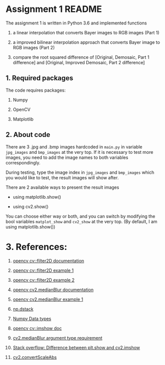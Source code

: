 # Assignment 1 README

The assignment 1 is written in Python 3.6 and implemented functions

1. a linear interpolation that converts Bayer images to RGB images (Part 1)

2. a improved bilinear interpolation approach that converts Bayer image to RGB 
images (Part 2)

3. compare the root squared difference of [Original, Demosaic, Part 1 difference] 
and [Original, Improved Demosaic, Part 2 difference] 


## 1. Required packages

The code requires packages:

1. Numpy

2. OpenCV

3. Matplotlib

## 2. About code
There are 3 .jpg and .bmp images hardcoded in `main.py` in variable 
`jpg_images` and `bmp_images` at the very top. If it is necessary to test 
more images, you need to add the image names to both variables correspondingly.

During testing, type the image index in `jpg_images` and `bmp_images` which 
you would like to test, the result images will show after. 

There are 2 available ways to present the result images

- using matplotlib.show()

- using cv2.show()

You can choose either way or both, and you can switch by modifying the bool 
variables `matplot_show` and `cv2_show` at the very top. (By default, I am 
using matplotlib.show())


# 3. References:

1. [opencv cv::filter2D documentation](https://docs.opencv.org/3.4/d4/d86/group__imgproc__filter.html#ga27c049795ce870216ddfb366086b5a04)

2. [opencv cv::filter2D example 1](https://opencv-python-tutroals.readthedocs.io/en/latest/py_tutorials/py_imgproc/py_filtering/py_filtering.html)

3. [opencv cv::filter2D example 2](https://www.programcreek.com/python/example/89373/cv2.filter2D)

4. [opencv cv2.medianBlur documentation](https://docs.opencv.org/2.4/modules/imgproc/doc/filtering.html)

5. [opencv cv2.medianBlur example 1](https://medium.com/@florestony5454/median-filtering-with-python-and-opencv-2bce390be0d1)

6. [np.dstack](https://docs.scipy.org/doc/numpy-1.13.0/reference/generated/numpy.dstack.html)

7. [Numpy Data types](https://docs.scipy.org/doc/numpy-1.13.0/user/basics.types.html)

8. [opencv cv::imshow doc](https://docs.opencv.org/3.0-beta/modules/highgui/doc/user_interface.html#imshow)

9. [cv2.medianBlur argument type requirement](https://stackoverflow.com/questions/48453576/opencv-error-unsupported-format-or-combination-of-formats-unsupported-combinat/48453577)

10. [Stack overflow: Difference between plt.show and cv2.imshow](https://stackoverflow.com/questions/38598118/difference-between-plt-show-and-cv2-imshow)

11. [cv2.convertScaleAbs](https://docs.opencv.org/2.4/modules/core/doc/operations_on_arrays.html#convertscaleabs)
